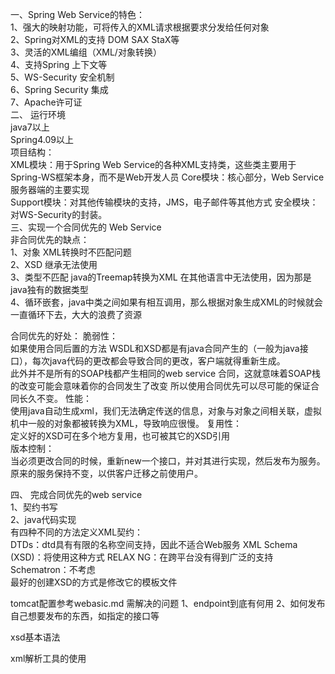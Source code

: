 一、Spring Web Service的特色：  
1、强大的映射功能，可将传入的XML请求根据要求分发给任何对象  
2、Spring对XML的支持  DOM  SAX StaX等  
3、灵活的XML编组（XML/对象转换）  
4、支持Spring 上下文等  
5、WS-Security 安全机制  
6、Spring Security 集成  
7、Apache许可证  
二、 运行环境  
java7以上  
Spring4.09以上  
项目结构：  
XML模块：用于Spring Web Service的各种XML支持类，这些类主要用于Spring-WS框架本身，而不是Web开发人员
Core模块：核心部分，Web Service服务器端的主要实现  
Support模块：对其他传输模块的支持，JMS，电子邮件等其他方式
安全模块：对WS-Security的封装。  
三、实现一个合同优先的 Web Service  
非合同优先的缺点：  
1、对象 XML转换时不匹配问题    
2、XSD 继承无法使用  
3、类型不匹配  java的Treemap转换为XML 在其他语言中无法使用，因为那是java独有的数据类型  
4、循环嵌套，java中类之间如果有相互调用，那么根据对象生成XML的时候就会一直循环下去，大大的浪费了资源  
 
 合同优先的好处：
 脆弱性：     
如果使用合同后置的方法 WSDL和XSD都是有java合同产生的（一般为java接口），每次java代码的更改都会导致合同的更改，客户端就得重新生成。  
此外并不是所有的SOAP栈都产生相同的web service 合同，这就意味着SOAP栈的改变可能会意味着你的合同发生了改变
所以使用合同优先可以尽可能的保证合同长久不变。
性能：  
使用java自动生成xml，我们无法确定传送的信息，对象与对象之间相关联，虚拟机中一般的对象都被转换为XML，导致响应很慢。
复用性：  
定义好的XSD可在多个地方复用，也可被其它的XSD引用  
版本控制：  
当必须更改合同的时候，重新new一个接口，并对其进行实现，然后发布为服务。原来的服务保持不变，以供客户迁移之前使用户。  

四、 完成合同优先的web service   
1、契约书写  
2、java代码实现  
有四种不同的方法定义XML契约：  
DTDs：dtd具有有限的名称空间支持，因此不适合Web服务
XML Schema (XSD)：将使用这种方式
RELAX NG：在跨平台没有得到广泛的支持  
Schematron：不考虑  
最好的创建XSD的方式是修改它的模板文件


tomcat配置参考webasic.md
需解决的问题
1、endpoint到底有何用
2、如何发布自己想要发布的东西，如指定的接口等


xsd基本语法

xml解析工具的使用